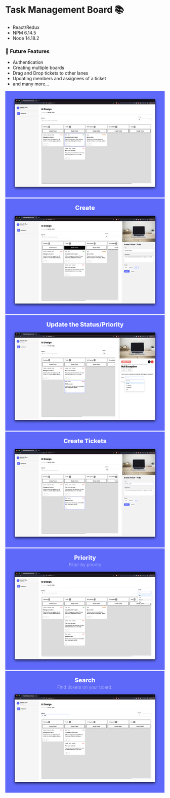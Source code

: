 # Task Management Board 📚
* React/Redux
* NPM 6.14.5
* Node 14.18.2

### 🚀 Future Features
* Authentication
* Creating multiple boards
* Drag and Drop tickets to other lanes
* Updating members and assignees of a ticket
* and many more... 


<img src="github_images/1.png"/>
<img src="github_images/2.png"/>
<img src="github_images/3.png"/>
<img src="github_images/4.png"/>
<img src="github_images/5.png"/>
<img src="github_images/6.png"/>